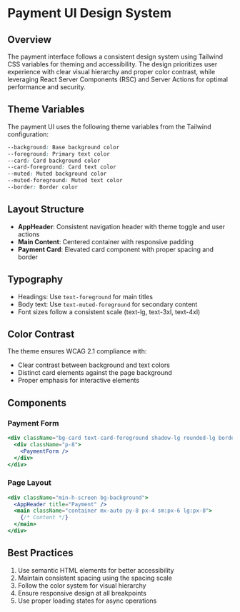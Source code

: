 # Payment UI Design System

## Overview
The payment interface follows a consistent design system using Tailwind CSS variables for theming and accessibility. The design prioritizes user experience with clear visual hierarchy and proper color contrast, while leveraging React Server Components (RSC) and Server Actions for optimal performance and security.

## Theme Variables
The payment UI uses the following theme variables from the Tailwind configuration:

```css
--background: Base background color
--foreground: Primary text color
--card: Card background color
--card-foreground: Card text color
--muted: Muted background color
--muted-foreground: Muted text color
--border: Border color
```

## Layout Structure
- **AppHeader**: Consistent navigation header with theme toggle and user actions
- **Main Content**: Centered container with responsive padding
- **Payment Card**: Elevated card component with proper spacing and border

## Typography
- Headings: Use `text-foreground` for main titles
- Body text: Use `text-muted-foreground` for secondary content
- Font sizes follow a consistent scale (text-lg, text-3xl, text-4xl)

## Color Contrast
The theme ensures WCAG 2.1 compliance with:
- Clear contrast between background and text colors
- Distinct card elements against the page background
- Proper emphasis for interactive elements

## Components
### Payment Form
```jsx
<div className="bg-card text-card-foreground shadow-lg rounded-lg border">
  <div className="p-8">
    <PaymentForm />
  </div>
</div>
```

### Page Layout
```jsx
<div className="min-h-screen bg-background">
  <AppHeader title="Payment" />
  <main className="container mx-auto py-8 px-4 sm:px-6 lg:px-8">
    {/* Content */}
  </main>
</div>
```

## Best Practices
1. Use semantic HTML elements for better accessibility
2. Maintain consistent spacing using the spacing scale
3. Follow the color system for visual hierarchy
4. Ensure responsive design at all breakpoints
5. Use proper loading states for async operations